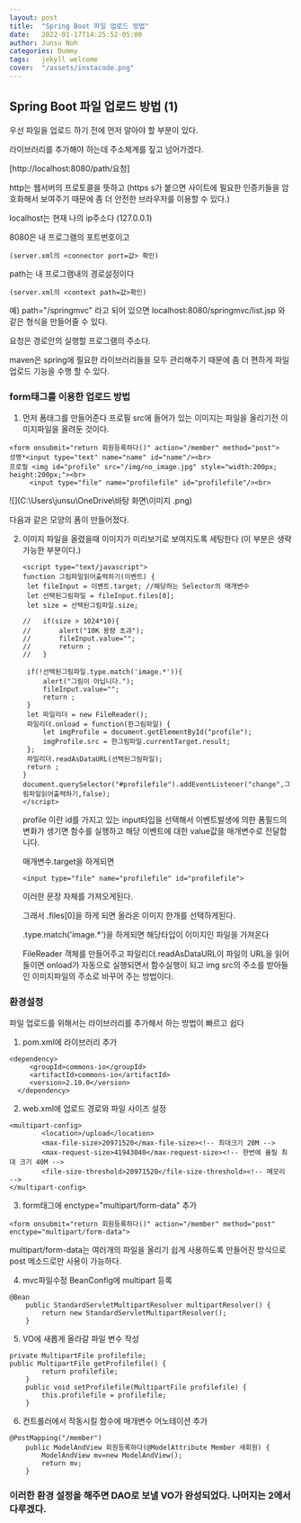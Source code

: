 ```yaml
---
layout: post
title:  "Spring Boot 파일 업로드 방법"
date:   2022-01-17T14:25:52-05:00
author: Junsu Noh
categories: Dummy
tags:	jekyll welcome
cover:  "/assets/instacode.png"
---
```




## Spring Boot 파일 업로드 방법 (1)

우선 파일을 업로드 하기 전에 먼저 알아야 할 부분이 있다.

라이브러리를 추가해야 하는데 주소체계를 짚고 넘어가겠다.

[http://localhost:8080/path/요청]

http는 웹서버의 프로토콜을 뜻하고 (https s가 붙으면 사이트에 필요한 인증키들을 암호화해서 보여주기 때문에 좀 더 안전한 브라우저를 이용할 수 있다.)

localhost는 현재 나의 ip주소다 (127.0.0.1)

8080은 내 프로그램의 포트번호이고 

```
(server.xml의 <connector port=값> 확인)
```

path는 내 프로그램내의 경로설정이다 

```
(server.xml의 <context path=값>확인)
```

예) path="/springmvc" 라고 되어 있으면 localhost:8080/springmvc/list.jsp 와 같은 형식을 만들어줄 수 있다.

요청은 경로안의 실행할 프로그램의 주소다.

maven은 spring에 필요한 라이브러리들을 모두 관리해주기 때문에 좀 더 편하게 파일 업로드 기능을 수행 할 수 있다.

### form태그를 이용한 업로드 방법

1. 먼저 폼태그를 만들어준다 프로필 src에 들어가 있는 이미지는 파일을 올리기전 이미지파일을 올려둔 것이다. 

```
<form onsubmit="return 회원등록하다()" action="/member" method="post"> 
성명*<input type="text" name="name" id="name"/><br>
프로필 <img id="profile" src="/img/no_image.jpg" style="width:200px; height:200px;"><br>
     <input type="file" name="profilefile" id="profilefile"/><br> 
```



![](C:\Users\junsu\OneDrive\바탕 화면\이미지 .png)

다음과 같은 모양의 폼이 만들어졌다.

2. 이미지 파일을 올렸을때 이미지가 미리보기로 보여지도록 세팅한다 (이 부분은 생략가능한 부분이다.)

   ```
   <script type="text/javascript">
   function 그림파일읽어출력하기(이벤트) {
   	let fileInput = 이벤트.target; //해당하는 Selector의 매개변수
   	let 선택된그림파일 = fileInput.files[0];
   	let size = 선택된그림파일.size;
   	
   // 	if(size > 1024*10){
   // 		alert("10K 용량 초과");
   // 		fileInput.value="";
   // 		return ;
   // 	}
   	
   	if(!선택된그림파일.type.match('image.*')){
   		alert("그림이 아닙니다.");
   		fileInput.value="";
   		return ;
   	}
   	let 파일리더 = new FileReader();
   	파일리더.onload = function(한그림파일) {
   		let imgProfile = document.getElementById("profile");
   		imgProfile.src = 한그림파일.currentTarget.result;
   	};
   	파일리더.readAsDataURL(선택된그림파일);
   	return ;
   }
   document.querySelector("#profilefile").addEventListener("change",그림파일읽어출력하기,false);
   </script>
   ```

   profile 이란 id를 가지고 있는 input타입을 선택해서 이벤트발생에 의한 폼필드의 변화가 생기면 함수를 실행하고 해당 이벤트에 대한 value값을 매개변수로 전달합니다.

   매개변수.target을 하게되면 

   ```
   <input type="file" name="profilefile" id="profilefile">
   ```

   이러한 문장 자체를 가져오게된다.

   그래서 .files[0]을 하게 되면 올라온 이미지 한개를 선택하게된다.

   .type.match('image.*')을 하게되면 해당타입이 이미지인 파일을 가져온다

   FileReader 객체를 만들어주고 파일리더.readAsDataURL이 파일의 URL을 읽어들이면 onload가 자동으로 실행되면서 함수실행이 되고 img src의 주소를 받아들인 이미지파일의 주소로 바꾸어 주는 방법이다.



### 환경설정

파일 업로드를 위해서는 라이브러리를 추가해서 하는 방법이 빠르고 쉽다 

1. pom.xml에 라이브러리 추가

```
<dependency>
  	 <groupId>commons-io</groupId>
  	 <artifactId>commons-io</artifactId>
  	 <version>2.10.0</version>
  </dependency>
```

2. web.xml에 업로드 경로와 파일 사이즈 설정

```
<multipart-config>
		<location>/upload</location>
		<max-file-size>20971520</max-file-size><!-- 최대크기 20M -->
		<max-request-size>41943040</max-request-size><!-- 한번에 올릴 최대 크기 40M -->
		<file-size-threshold>20971520</file-size-threshold><!-- 메모리 -->
</multipart-config>
```

3. form태그에 enctype="multipart/form-data" 추가 

```
<form onsubmit="return 회원등록하다()" action="/member" method="post" enctype="multipart/form-data"> 
```

multipart/form-data는 여러개의 파일을 올리기 쉽게 사용하도록 만들어진 방식으로 post 메소드로만 사용이 가능하다.

4. mvc파일수정 BeanConfig에 multipart 등록

```
@Bean
	public StandardServletMultipartResolver multipartResolver() {
		return new StandardServletMultipartResolver();
	}
```

5. VO에 새롭게 올라갈 파일 변수 작성

```
private MultipartFile profilefile;
public MultipartFile getProfilefile() {
		return profilefile;
	}
	public void setProfilefile(MultipartFile profilefile) {
		this.profilefile = profilefile;
	}
```

6. 컨트롤러에서 작동시킬 함수에 매개변수 어노테이션 추가

```
@PostMapping("/member")	
	public ModelAndView 회원등록하다(@ModelAttribute Member 새회원) {
		ModelAndView mv=new ModelAndView();
		return mv;
	}
```

### 이러한 환경 설정을 해주면 DAO로 보낼 VO가 완성되었다. 나머지는 2에서 다루겠다.
